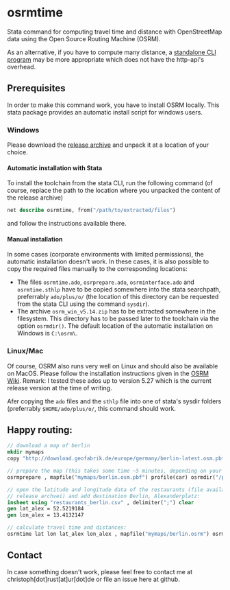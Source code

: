 # osrmtime

Stata command for computing travel time and distance with OpenStreetMap data using the Open Source Routing Machine (OSRM).

As an alternative, if you have to compute many distance, a [standalone CLI program](https://github.com/christophrust/osrm-example) may be more appropriate which does not have the http-api's overhead.

## Prerequisites

In order to make this command work, you have to install OSRM locally. This stata package provides an automatic install script for windows users.

### Windows

Please download the [release archive](https://github.com/christophrust/osrmtime/releases/download/v1.3.6/osrmtime_v1.3.6.zip) and unpack it at a location of your choice.

#### Automatic installation with Stata

To install the toolchain from the stata CLI, run the following command (of course, replace the path to the location where you unpacked the content of the release archive)

```stata
net describe osrmtime, from("/path/to/extracted/files")
```

and follow the instructions available there.

#### Manual installation

In some cases (corporate environments with limited permissions), the automatic installation doesn't work. In these cases, it is also possible to copy the required files manually to the corresponding locations:

- The files `osrmtime.ado`, `osrprepare.ado`, `osrminterface.ado` and `osrmtime.sthlp` have to be copied somewhere into the stata searchpath, preferrably `ado/plus/o/` (the location of this directory can be requested from the stata CLI using the command `sysdir`).
- The archive `osrm_win_v5.14.zip` has to be extracted somewhere in the filesystem. This directory has to be passed later to the toolchain via the option `osrmdir()`. The default location of the automatic installation on Windows is `C:\osrm\`.

### Linux/Mac

Of course, OSRM also runs very well on Linux and should also be available on MacOS. Please follow the installation instructions given in the [OSRM Wiki](https://github.com/Project-OSRM/osrm-backend/wiki). Remark: I tested these ados up to version 5.27 which is the current release version at the time of writing.

Afer copying the `ado` files and the `sthlp` file into one of stata's sysdir folders (preferrably `$HOME/ado/plus/o/`, this command should work.


## Happy routing:

```stata
// download a map of berlin
mkdir mymaps
copy "http://download.geofabrik.de/europe/germany/berlin-latest.osm.pbf" "mymaps/berlin.osm.pbf" , replace

// prepare the map (this takes some time ~5 minutes, depending on your system):
osrmprepare , mapfile("mymaps/berlin.osm.pbf") profile(car) osrmdir("/path/to/osrm/")

// open the latitude and longitude data of the restaurants (file available in
// release archvei) and add destination Berlin, Alexanderplatz:
insheet using "restaurants_berlin.csv" , delimiter(";") clear
gen lat_alex = 52.5219184
gen lon_alex = 13.4132147

// calculate travel time and distances:
osrmtime lat lon lat_alex lon_alex , mapfile("mymaps/berlin.osrm") osrmdir("/path/to/osrm/")
```

## Contact

In case something doesn't work, please feel free to contact me at christoph[dot]rust[at]ur[dot]de or file an issue here at github.
